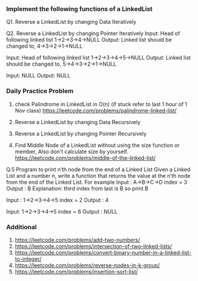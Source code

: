 ### Implement the following functions of a LinkedList

Q1. Reverse a LinkedList by changing Data Iteratively

Q2. Reverse a LinkedList by changing Pointer Iteratively
  Input: Head of following linked list 
  1->2->3->4->NULL 
  Output: Linked list should be changed to, 
  4->3->2->1->NULL

  Input: Head of following linked list 
  1->2->3->4->5->NULL 
  Output: Linked list should be changed to, 
  5->4->3->2->1->NULL

  Input: NULL 
  Output: NULL

### Daily Practice Problem

1. check Palindrome in LinkedList in O(n) (if stuck refer to last 1 hour of 1 Nov class)
   https://leetcode.com/problems/palindrome-linked-list/
2. Reverse a LinkedList by changing Data Recursively

3. Reverse a LinkedList by changing Pointer Recursively

4. Find Middle Node of a LinkedList without using the size function or member, Also don't calculate size by yourself. 
    https://leetcode.com/problems/middle-of-the-linked-list/


Q.5 Program to print n’th node from the end of a Linked List
  Given a Linked List and a number n, write a function that returns the value at the n’th node from the end of 
  the Linked List.
  For example
  Input : A->B->C->D index = 3
  Output : B
  Explanation: third index from last is B so print B

  Input : 1->2->3->4->5 index = 2
  Output : 4

  Input: 1->2->3->4->5 index = 6
  Output : NULL

### Additional
1) https://leetcode.com/problems/add-two-numbers/
2) https://leetcode.com/problems/intersection-of-two-linked-lists/
3) https://leetcode.com/problems/convert-binary-number-in-a-linked-list-to-integer/
4) https://leetcode.com/problems/reverse-nodes-in-k-group/
5) https://leetcode.com/problems/insertion-sort-list/
